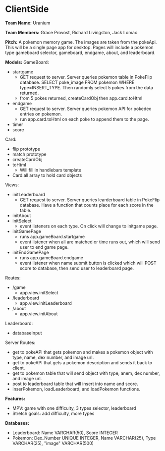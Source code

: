 # ClientSide

**Team Name:** Uranium

**Team Members:** Grace Provost, Richard Livingston, Jack Lomax

**Pitch:** A pokemon memory game. The images are taken from the pokeApi. This will be a single page app for desktop. Pages will include a pokemon type gameboard selector, gameboard, endgame, about, and leaderboard.

**Models:** 
GameBoard:
  - startgame
    - GET request to server. Server queries pokemon table in PokeFlip database. SELECT poke_image FROM pokemon WHERE type=INSERT_TYPE. Then randomly select 5 pokes from the data returned.
    - from 5 pokes returned, createCardObj then app.card.toHtml
  - endgame
    - GET request to server. Server queries pokemon API for pokedex entries on pokemon.
    - run app.card.toHtml on each poke to append them to the page.
  - timer
  - score

Card:
  - flip prototype
  - match prototype
  - createCardObj
  - toHtml
    - Will fill in handlebars template
  - Card.all array to hold card objects

Views:
  - initLeaderboard
    - GET request to server. Server queries learderboard table in PokeFlip database. Have a function that counts place for each score in the table.
  - initAbout
  - initSelect
    - event listeners on each type. On click will change to initgame page.
  - initGamePage
    - runs app.gameBoard.startgame
    - event listener when all are matched or time runs out, which will send user to end game page.
  - initEndGamePage
    - runs app.gameBoard.endgame
    - event listener when name submit button is clicked which will POST score to database, then send user to leaderboard page.
    
 Routes:
  - /game
    - app.view.initSelect
  - /leaderboard
    - app.view.initLeaderboard
  - /about
    - app.view.initAbout
  
Leaderboard:
  - databaseInput
  
 Server Routes:
  - get to pokeAPI that gets pokemon and makes a pokemon object with type, name, dex number, and image url.
  - get to pokeAPI that gets a pokemon description and sends it back to client.
  - get to pokemon table that will send object with type, anem, dex number, and image url.
  - post to leaderboard table that will insert into name and score.
  - inserPokemon, loadLeaderboard, and loadPokemon functions.
  
  **Features:**
  - MPV: game with one difficulty, 3 types selector, leaderboard
  - Stretch goals: add difficulty, more types
  
  **Databases:**
  - Leaderboard: Name VARCHAR(50), Score INTEGER
  - Pokemon: Dex_Number UNIQUE INTEGER, Name VARCHAR(25), Type VARCHAR(25), "image" VARCHAR(500)
